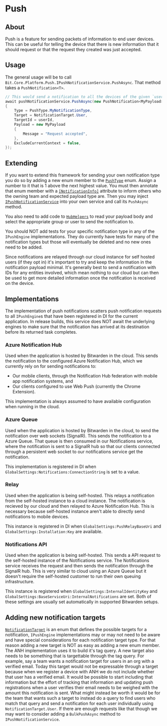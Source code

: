 # Push

## About

Push is a feature for sending packets of information to end user devices. This can be useful for
telling the device that there is new information that it should request or that the request they
created was just accepted.

## Usage

The general usage will be to call `Bit.Core.Platform.Push.IPushNotificationService.PushAsync`. That
method takes a `PushNotification<T>`.

```c#
// This would send a notification to all the devices of the given `userId`. 
await pushNotificationService.PushAsync(new PushNotification<MyPayload>
{
    Type = PushType.MyNotificationType,
    Target = NotificationTarget.User,
    TargetId = userId,
    Payload = new MyPayload
    {
        Message = "Request accepted",
    },
    ExcludeCurrentContext = false,
});
```

## Extending

If you want to extend this framework for sending your own notification type you do so by adding a
new enum member to the [`PushType`](./PushType.cs) enum. Assign a number to it that is 1 above the 
next highest value. You must then annotate that enum member with a
[`[NotificationInfo]`](./NotificationInfoAttribute.cs) attribute to inform others who the owning
team and expected payload type are. Then you may inject
[`IPushNotificationService`](./IPushNotificationService.cs) into your own service and call its
`PushAsync` method.

You also need to add code to [`HubHelpers`](../../../Notifications/HubHelpers.cs) to read your
payload body and select the appropriate group or user to send the notification to.

You should NOT add tests for your specific notification type in any of the `IPushEngine`
implementations. They do currently have tests for many of the notification types but those will
eventually be deleted and no new ones need to be added.

Since notifications are relayed through our cloud instance for self hosted users (if they opt in)
it's important to try and keep the information in the notification payload minimal. It's generally 
best to send a notification with IDs for any entities involved, which mean nothing to our cloud but
can then be used to get more detailed information once the notification is received on the device.

## Implementations

The implementation of push notifications scatters push notification requests to all `IPushEngine`s
that have been registered in DI for the current application. In release builds, this service does
NOT await the underlying engines to make sure that the notification has arrived at its destination
before its returned task completes.

### Azure Notification Hub

Used when the application is hosted by Bitwarden in the cloud. This sends the notification to the
configured Azure Notification Hub, which we currently rely on for sending notifications to:
- Our mobile clients, through the Notification Hub federation with mobile app notification systems, 
and
- Our clients configured to use Web Push (currently the Chrome Extension).

This implementation is always assumed to have available configuration when running in the cloud.

### Azure Queue

Used when the application is hosted by Bitwarden in the cloud, to send the notification over web 
sockets (SignalR). This sends the notification to a Azure Queue. That queue is then consumed in our
Notifications service, where the notification is sent to a SignalR hub so that our clients connected
through a persistent web socket to our notifications service get the notification.

This implementation is registered in DI when `GlobalSettings:Notifications:ConnectionString` is set
to a value.

### Relay

Used when the application is being self-hosted. This relays a notification from the self-hosted
instance to a cloud instance. The notification is recieved by our cloud and then relayed to
Azure Notification Hub. This is necessary because self-hosted instance aren't able to directly send
notifications to mobile devices.

This instance is registered in DI when `GlobalSettings:PushRelayBaseUri` and
`GlobalSettings:Installation:Key` are available.

### Notifications API

Used when the application is being self-hosted. This sends a API request to the self-hosted instance
of the Notifications service. The Notifications service receives the request and then sends the
notification through the SignalR hub. This is very similar to cloud using an Azure Queue but it
doesn't require the self-hosted customer to run their own queuing infrastructure.

This instance is registered when `GlobalSettings:InternalIdentityKey` and
`GlobalSettings:BaseServiceUri:InternalNotifications` are set. Both of these settings are usually
set automatically in supported Bitwarden setups.

## Adding new notification targets

[`NotificationTarget`](./NotificationTarget.cs) is an enum that defines the possible targets for a
notification, `IPushEngine` implementations may or may not need to be aware and have special
considerations for each notification target type. For that reason adding a new target is NOT as easy
as adding a new enum member. The ANH implementation uses it to build it's tag query. A new target
also needs to be something that is targettable through the tag query. For example, say a team wants
a notification target for users in an org with a verified email. Today this target would not be
expressable through a target because when we register a device with ANH we do not include whether
that user has a verified email. It would be possible to start including that information but the
effort of tracking that information and updating push registrations when a user verifies their email
needs to be weighed with the amount this notification is sent. What might instead be worth it would
be for the team that wants such a target to instead do a query to find users who match that query
and send a notification for each user individually using `NotificationTarget.User`. If there are
enough requests like that though we may want to consider adding a `BulkPushAsync` method to
`IPushNotificationService`.
